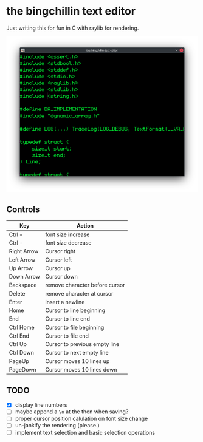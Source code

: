 # the bingchillin text editor

Just writing this for fun in C with raylib for rendering.

![image](screenshot.png)

## Controls


|Key        |Action                        |
|-----------|------------------------------|
|Ctrl =     |font size increase            |
|Ctrl -     |font size decrease            |
|Right Arrow|Cursor right                  |
|Left Arrow |Cursor left                   |
|Up Arrow   |Cursor up                     |
|Down Arrow |Cursor down                   |
|Backspace  |remove character before cursor|
|Delete     |remove character at cursor    |
|Enter      |insert a newline              |
|Home       |Cursor to line beginning      |
|End        |Cursor to line end            |
|Ctrl Home  |Cursor to file beginning      |
|Ctrl End   |Cursor to file end            |
|Ctrl Up    |Cursor to previous empty line |
|Ctrl Down  |Cursor to next empty line     |
|PageUp     |Cursor moves 10 lines up      |
|PageDown   |Cursor moves 10 lines down    |

## TODO

- [x] display line numbers
- [ ] maybe append a `\n` at the then when saving?
- [ ] proper cursor position calulation on font size change
- [ ] un-jankify the rendering (please.)
- [ ] implement text selection and basic selection operations
